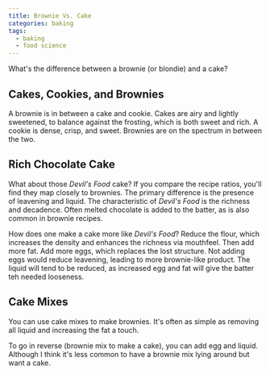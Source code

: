 ```yaml
---
title: Brownie Vs. Cake
categories: baking
tags:
  - baking
  - food science
---
```


What's the difference between a brownie (or blondie) and a cake?

## Cakes, Cookies, and Brownies

A brownie is in between a cake and cookie.
Cakes are airy and lightly sweetened, to balance against the frosting, which is both sweet and rich.
A cookie is dense, crisp, and sweet.
Brownies are on the spectrum in between the two.

## Rich Chocolate Cake

What about those _Devil's Food_ cake?
If you compare the recipe ratios, you'll find they map closely to brownies.
The primary difference is the presence of leavening and liquid.
The characteristic of _Devil's Food_ is the richness and decadence.
Often melted chocolate is added to the batter, as is also common in brownie recipes.

How does one make a cake more like _Devil's Food_?
Reduce the flour, which increases the density and enhances the richness via mouthfeel.
Then add more fat.
Add more eggs, which replaces the lost structure.
Not adding eggs would reduce leavening, leading to more brownie-like product.
The liquid will tend to be reduced, as increased egg and fat will give the batter teh needed looseness.

## Cake Mixes

You can use cake mixes to make brownies.
It's often as simple as removing all liquid and increasing the fat a touch.

To go in reverse (brownie mix to make a cake), you can add egg and liquid.
Although I think it's less common to have a brownie mix lying around but want a cake.
